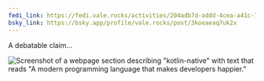 ```yaml
---
fedi_link: https://fedi.vale.rocks/activities/204adb7d-addd-4cea-a41c-70f80aa650c3
bsky_link: https://bsky.app/profile/vale.rocks/post/3koeaeaq7uk2x
---
```


A debatable claim...

![Screenshot of a webpage section describing "kotlin-native" with text that reads "A modern programming language that makes developers happier."](https://fedi.vale.rocks/media/a454144cab755a34c363feb5a8368c747c8464a288486272066f0a9812a07fe7.png)
